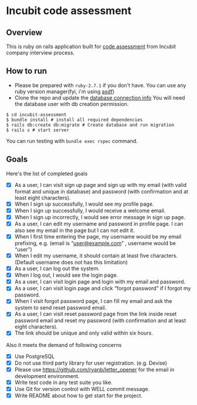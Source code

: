 # Incubit code assessment

## Overview

This is ruby on rails application built for [code assessment](https://hackmd.io/@IncWebTeam/SkJyknsSN?type=view) from Incubit company interview process. 


## How to run

* Please be prepared with `ruby-2.7.1` if you don't have. 
  You can use any ruby version manager(fyi, i'm using [asdf](https://github.com/asdf-vm/asdf))
* Clone the repo and update the [database connection info](./config/database.yml#L23-L25)
    You will need the database user with db creation permission.

```bin/bash
$ cd incubit-assessment
$ bundle install # install all required dependencies
$ rails db:create db:migrate # Create database and run migration
$ rails s # start server
``` 

You can run testing with ```bundle exec rspec``` command.

## Goals 

Here's the list of completed goals

- [X] As a user, I can visit sign up page and sign up with my email (with valid format and unique in database) and password (with confirmation and at least eight characters).
- [X] When I sign up successfully, I would see my profile page.
- [X] When I sign up successfully, I would receive a welcome email.
- [X] When I sign up incorrectly, I would see error message in sign up page.
- [X] As a user, I can edit my username and password in profile page. I can also see my email in the page but I can not edit it.
- [X] When I first time entering the page, my username would be my email prefixing, e.g. (email is “user@example.com” , username would be “user”)
- [X] When I edit my username, it should contain at least five characters. (Default username does not has this limitation)
- [X] As a user, I can log out the system.
- [X] When I log out, I would see the login page.
- [X] As a user, I can visit login page and login with my email and password.
- [X] As a user, I can visit login page and click “forgot password” if I forgot my password.
- [X] When I visit forgot password page, I can fill my email and ask the system to send reset password email.
- [X] As a user, I can visit reset password page from the link inside reset password email and reset my password (with confirmation and at least eight characters).
- [X] The link should be unique and only valid within six hours.

Also it meets the demand of following concerns

- [X] Use PostgreSQL
- [X] Do not use third party library for user registration. (e.g. Devise)
- [X] Please use https://github.com/ryanb/letter_opener for the email in development environment.
- [X] Write test code in any test suite you like.
- [X] Use Git for version control with WELL commit message.
- [X] Write README about how to get start for the project.
